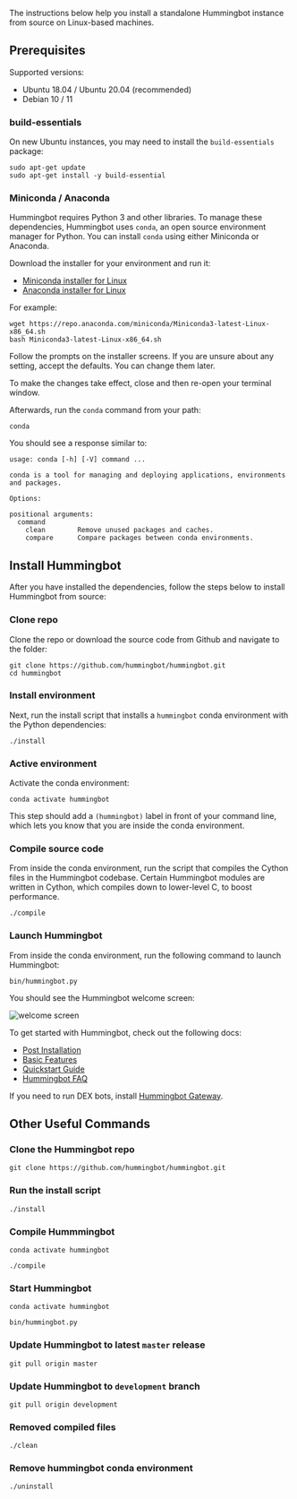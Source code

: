 The instructions below help you install a standalone Hummingbot instance from source on Linux-based machines.

## Prerequisites

Supported versions:

* Ubuntu 18.04 / Ubuntu 20.04 (recommended)
* Debian 10 / 11

### build-essentials

On new Ubuntu instances, you may need to install the `build-essentials` package:
```
sudo apt-get update
sudo apt-get install -y build-essential
```

### Miniconda / Anaconda

Hummingbot requires Python 3 and other libraries. To manage these dependencies, Hummingbot uses `conda`, an open source environment manager for Python. You can install `conda` using either Miniconda or Anaconda. 

Download the installer for your environment and run it:

* [Miniconda installer for Linux](https://docs.conda.io/en/latest/miniconda.html#latest-miniconda-installer-links)
* [Anaconda installer for Linux](https://www.anaconda.com/download/)

For example:
```
wget https://repo.anaconda.com/miniconda/Miniconda3-latest-Linux-x86_64.sh
bash Miniconda3-latest-Linux-x86_64.sh
```

Follow the prompts on the installer screens. If you are unsure about any setting, accept the defaults. You can change them later.

To make the changes take effect, close and then re-open your terminal window.

Afterwards, run the `conda` command from your path:
```
conda
```

You should see a response similar to:
```
usage: conda [-h] [-V] command ...

conda is a tool for managing and deploying applications, environments and packages.

Options:

positional arguments:
  command
    clean        Remove unused packages and caches.
    compare      Compare packages between conda environments.
```

## Install Hummingbot

After you have installed the dependencies, follow the steps below to install Hummingbot from source:

### Clone repo

Clone the repo or download the source code from Github and navigate to the folder:
```
git clone https://github.com/hummingbot/hummingbot.git
cd hummingbot
```
### Install environment

Next, run the install script that installs a `hummingbot` conda environment with the Python dependencies:
```
./install
```

### Active environment

Activate the conda environment:
```
conda activate hummingbot
```

This step should add a `(hummingbot)` label in front of your command line, which lets you know that you are inside the conda environment.

### Compile source code

From inside the conda environment, run the script that compiles the Cython files in the Hummingbot codebase. Certain Hummingbot modules are written in Cython, which compiles down to lower-level C, to boost performance. 
```
./compile
```

### Launch Hummingbot

From inside the conda environment, run the following command to launch Hummingbot:
```
bin/hummingbot.py
```

You should see the Hummingbot welcome screen:

![welcome screen](/assets/img/welcome.png)

To get started with Hummingbot, check out the following docs:

* [Post Installation](./post-installation.md)
* [Basic Features](/client/)
* [Quickstart Guide](/quickstart/)
* [Hummingbot FAQ](/faq/)

If you need to run DEX bots, install [Hummingbot Gateway](/gateway).

## Other Useful Commands

### Clone the Hummingbot repo
```
git clone https://github.com/hummingbot/hummingbot.git
```

### Run the install script
```
./install
```

### Compile Hummmingbot
```
conda activate hummingbot

./compile
```

### Start Hummingbot
```
conda activate hummingbot

bin/hummingbot.py
```

### Update Hummingbot to latest `master` release
```
git pull origin master
```

### Update Hummingbot to `development` branch
```
git pull origin development
```

### Removed compiled files
```
./clean
```

### Remove hummingbot conda environment
```
./uninstall
```